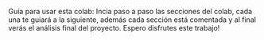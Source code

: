 Guía para usar esta colab:
Incia paso a paso las secciones del colab, cada una te guiará a la siguiente, además cada sección está comentada y al final verás el análisis final del proyecto.
Espero disfrutes este trabajo!
